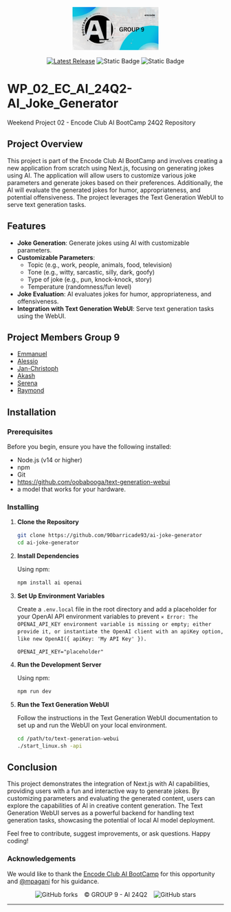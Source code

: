 <div align="center">
<img src="public/banner.jpg" height="100">
</div>
<div align="center">

[![Latest Release](https://img.shields.io/badge/Latest%20Version-0.0.0-blue?logo=github)](https://github.com/90barricade93/ai-joke-generator/commits/main)
![Static Badge](https://img.shields.io/badge/Encode_Club-AI_Bootcamp_24Q2-silver)
![Static Badge](https://img.shields.io/badge/GROUP-09-gold)

</div>

# WP_02_EC_AI_24Q2-AI_Joke_Generator

Weekend Project 02 - Encode Club AI BootCamp 24Q2 Repository

## Project Overview

This project is part of the Encode Club AI BootCamp and involves creating a new application from scratch using Next.js, focusing on generating jokes using AI. The application will allow users to customize various joke parameters and generate jokes based on their preferences. Additionally, the AI will evaluate the generated jokes for humor, appropriateness, and potential offensiveness. The project leverages the Text Generation WebUI to serve text generation tasks.

## Features

- **Joke Generation**: Generate jokes using AI with customizable parameters.
- **Customizable Parameters**:
  - Topic (e.g., work, people, animals, food, television)
  - Tone (e.g., witty, sarcastic, silly, dark, goofy)
  - Type of joke (e.g., pun, knock-knock, story)
  - Temperature (randomness/fun level)
- **Joke Evaluation**: AI evaluates jokes for humor, appropriateness, and offensiveness.
- **Integration with Text Generation WebUI**: Serve text generation tasks using the WebUI.

## Project Members Group 9

- [Emmanuel](https://github.com/codehouze)
- [Alessio](https://github.com/AlessioChen)
- [Jan-Christoph](https://github.com/jcklie)
- [Akash](https://github.com/kshntn)
- [Serena](https://github.com/BreadFeet)
- [Raymond](https://github.com/90barricade93/)

## Installation

### Prerequisites

Before you begin, ensure you have the following installed:

- Node.js (v14 or higher)
- npm
- Git
- https://github.com/oobabooga/text-generation-webui
- a model that works for your hardware.

### Installing

1. **Clone the Repository**

   ```bash
   git clone https://github.com/90barricade93/ai-joke-generator
   cd ai-joke-generator
   ```

2. **Install Dependencies**

   Using npm:

   ```bash
   npm install ai openai
   ```

3. **Set Up Environment Variables**

   Create a `.env.local` file in the root directory and add a placeholder for your OpenAI API environment variables to prevent
   `⨯ Error: The OPENAI_API_KEY environment variable is missing or empty; either provide it, or instantiate the OpenAI client with an apiKey option, like new OpenAI({ apiKey: 'My API Key' }).`

   ```env
   OPENAI_API_KEY="placeholder"
   ```

4. **Run the Development Server**

   Using npm:

   ```bash
   npm run dev
   ```

5. **Run the Text Generation WebUI**

   Follow the instructions in the Text Generation WebUI documentation to set up and run the WebUI on your local environment.

   ```bash
   cd /path/to/text-generation-webui
   ./start_linux.sh -api
   ```

## Conclusion

This project demonstrates the integration of Next.js with AI capabilities, providing users with a fun and interactive way to generate jokes. By customizing parameters and evaluating the generated content, users can explore the capabilities of AI in creative content generation. The Text Generation WebUI serves as a powerful backend for handling text generation tasks, showcasing the potential of local AI model deployment.

Feel free to contribute, suggest improvements, or ask questions. Happy coding!

### Acknowledgements

We would like to thank the [Encode Club AI BootCamp](https://github.com/Encode-Club-AI-Bootcamp) for this opportunity and [@mpagani](https://github.com/MatheusDaros) for his guidance.

<div align="center">

![GitHub forks](https://img.shields.io/github/forks/90barricade93/ai-joke-generator) &ensp; © GROUP 9 - AI 24Q2 &ensp; ![GitHub stars](https://img.shields.io/github/stars/90barricade93/ai-joke-generator)

</div>

---
